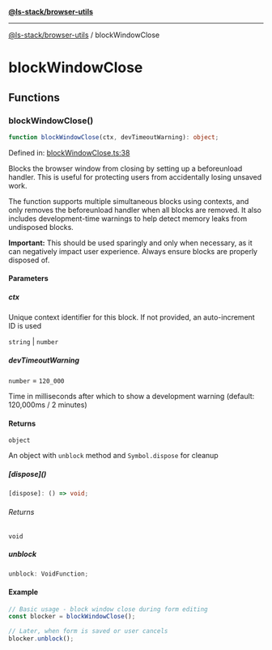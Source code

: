 [**@ls-stack/browser-utils**](README.md)

***

[@ls-stack/browser-utils](modules.md) / blockWindowClose

# blockWindowClose

## Functions

### blockWindowClose()

```ts
function blockWindowClose(ctx, devTimeoutWarning): object;
```

Defined in: [blockWindowClose.ts:38](https://github.com/lucasols/utils/blob/main/packages/browser-utils/src/blockWindowClose.ts#L38)

Blocks the browser window from closing by setting up a beforeunload handler.
This is useful for protecting users from accidentally losing unsaved work.

The function supports multiple simultaneous blocks using contexts, and only removes
the beforeunload handler when all blocks are removed. It also includes development-time
warnings to help detect memory leaks from undisposed blocks.

**Important:** This should be used sparingly and only when necessary, as it can
negatively impact user experience. Always ensure blocks are properly disposed of.

#### Parameters

##### ctx

Unique context identifier for this block. If not provided, an auto-increment ID is used

`string` | `number`

##### devTimeoutWarning

`number` = `120_000`

Time in milliseconds after which to show a development warning (default: 120,000ms / 2 minutes)

#### Returns

`object`

An object with `unblock` method and `Symbol.dispose` for cleanup

##### \[dispose\]()

```ts
[dispose]: () => void;
```

###### Returns

`void`

##### unblock

```ts
unblock: VoidFunction;
```

#### Example

```ts
// Basic usage - block window close during form editing
const blocker = blockWindowClose();

// Later, when form is saved or user cancels
blocker.unblock();
```
